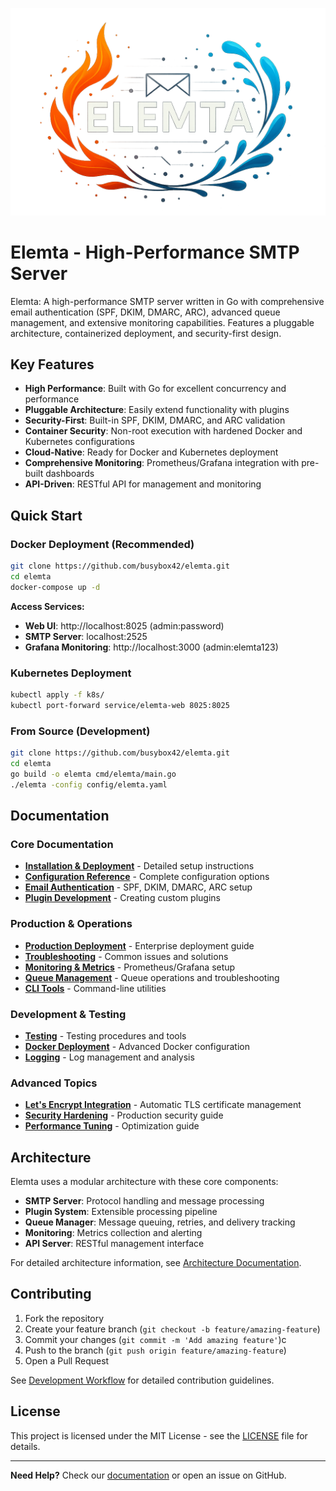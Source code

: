 ![Elemta Logo](images/elemta.png?v=2)

# Elemta - High-Performance SMTP Server

Elemta: A high-performance SMTP server written in Go with comprehensive email authentication (SPF, DKIM, DMARC, ARC), advanced queue management, and extensive monitoring capabilities. Features a pluggable architecture, containerized deployment, and security-first design.

## Key Features

- **High Performance**: Built with Go for excellent concurrency and performance
- **Pluggable Architecture**: Easily extend functionality with plugins
- **Security-First**: Built-in SPF, DKIM, DMARC, and ARC validation
- **Container Security**: Non-root execution with hardened Docker and Kubernetes configurations
- **Cloud-Native**: Ready for Docker and Kubernetes deployment
- **Comprehensive Monitoring**: Prometheus/Grafana integration with pre-built dashboards
- **API-Driven**: RESTful API for management and monitoring

## Quick Start

### Docker Deployment (Recommended)

```bash
git clone https://github.com/busybox42/elemta.git
cd elemta
docker-compose up -d
```

**Access Services:**
- **Web UI**: http://localhost:8025 (admin:password)
- **SMTP Server**: localhost:2525
- **Grafana Monitoring**: http://localhost:3000 (admin:elemta123)

### Kubernetes Deployment

```bash
kubectl apply -f k8s/
kubectl port-forward service/elemta-web 8025:8025
```

### From Source (Development)

```bash
git clone https://github.com/busybox42/elemta.git
cd elemta
go build -o elemta cmd/elemta/main.go
./elemta -config config/elemta.yaml
```

## Documentation

### Core Documentation
- **[Installation & Deployment](docs/installation.md)** - Detailed setup instructions
- **[Configuration Reference](docs/configuration.md)** - Complete configuration options
- **[Email Authentication](docs/email_authentication.md)** - SPF, DKIM, DMARC, ARC setup
- **[Plugin Development](docs/plugin-development.md)** - Creating custom plugins

### Production & Operations
- **[Production Deployment](docs/production-deployment.md)** - Enterprise deployment guide
- **[Troubleshooting](docs/troubleshooting.md)** - Common issues and solutions
- **[Monitoring & Metrics](docs/monitoring/README.md)** - Prometheus/Grafana setup
- **[Queue Management](docs/queue_management.md)** - Queue operations and troubleshooting
- **[CLI Tools](docs/cli.md)** - Command-line utilities

### Development & Testing
- **[Testing](docs/testing.md)** - Testing procedures and tools
- **[Docker Deployment](docs/docker_deployment.md)** - Advanced Docker configuration
- **[Logging](docs/logging.md)** - Log management and analysis

### Advanced Topics
- **[Let's Encrypt Integration](docs/letsencrypt-guide.md)** - Automatic TLS certificate management
- **[Security Hardening](docs/production-deployment.md#security-hardening)** - Production security guide
- **[Performance Tuning](docs/production-deployment.md#performance-tuning)** - Optimization guide

## Architecture

Elemta uses a modular architecture with these core components:

- **SMTP Server**: Protocol handling and message processing
- **Plugin System**: Extensible processing pipeline
- **Queue Manager**: Message queuing, retries, and delivery tracking
- **Monitoring**: Metrics collection and alerting
- **API Server**: RESTful management interface

For detailed architecture information, see [Architecture Documentation](docs/smtp_server.md).

## Contributing

1. Fork the repository
2. Create your feature branch (`git checkout -b feature/amazing-feature`)
3. Commit your changes (`git commit -m 'Add amazing feature'`)c
4. Push to the branch (`git push origin feature/amazing-feature`)
5. Open a Pull Request

See [Development Workflow](docs/installation.md) for detailed contribution guidelines.

## License

This project is licensed under the MIT License - see the [LICENSE](LICENSE) file for details.

---

**Need Help?** Check our [documentation](docs/README.md) or open an issue on GitHub.
